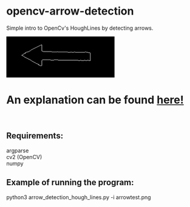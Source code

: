 # opencv-arrow-detection
Simple intro to OpenCv's HoughLines by detecting arrows.

![Arrow](arrowtest.png?raw=true "")

<h1>An explanation can be found <a href="https://michaelpacheco.net/blog/RL-multi-armed-bandit">here!</a></h1><br>

<h2>Requirements:</h2>
<p>
argparse<br>
cv2 (OpenCV)<br>
numpy
</p>
<h2>
Example of running the program:
</h2>
python3 arrow_detection_hough_lines.py -i arrowtest.png
